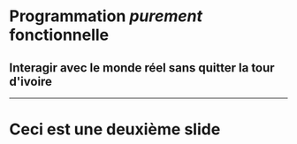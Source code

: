# Programmation _purement_ fonctionnelle
## Interagir avec le monde réel sans quitter la tour d'ivoire

---

# Ceci est une deuxième slide
